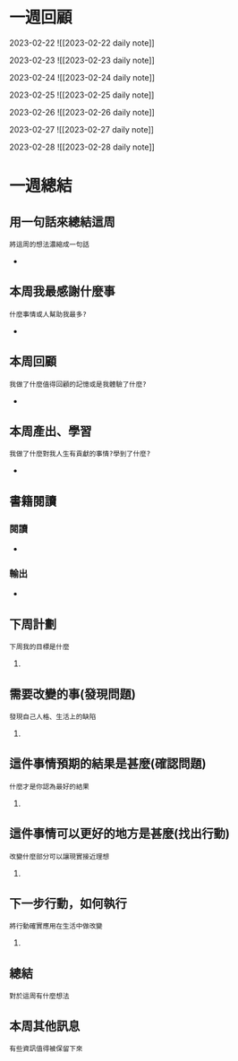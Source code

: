 # 一週回顧
2023-02-22
![[2023-02-22 daily note]]

2023-02-23
![[2023-02-23 daily note]]

2023-02-24
![[2023-02-24 daily note]]

2023-02-25
![[2023-02-25 daily note]]

2023-02-26
![[2023-02-26 daily note]]

2023-02-27
![[2023-02-27 daily note]]

2023-02-28
![[2023-02-28 daily note]]

# 一週總結
## 用一句話來總結這周
```note-brown
將這周的想法濃縮成一句話
```
- 

## 本周我最感謝什麼事
```note-brown
什麼事情或人幫助我最多?
```
- 

## 本周回顧
```note-brown
我做了什麼值得回顧的記憶或是我體驗了什麼?
```
- 

## 本周產出、學習
```note-brown
我做了什麼對我人生有貢獻的事情?學到了什麼?
```
- 

## 書籍閱讀
### 閱讀
- 

### 輸出
- 

## 下周計劃
```note-brown
下周我的目標是什麼
```
1. 

## 需要改變的事(發現問題)
```note-brown
發現自己人格、生活上的缺陷
```
1. 

## 這件事情預期的結果是甚麼(確認問題)
```note-brown
什麼才是你認為最好的結果
```
1. 

## 這件事情可以更好的地方是甚麼(找出行動)
```note-brown
改變什麼部分可以讓現實接近理想
```
1. 

 ## 下一步行動，如何執行
 ```note-brown
將行動確實應用在生活中做改變
```
1. 

## 總結
 ```note-brown
對於這周有什麼想法
```


## 本周其他訊息
 ```note-brown
有些資訊值得被保留下來
```